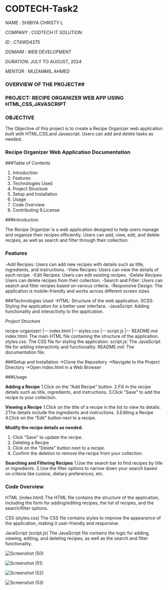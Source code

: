 # CODTECH-Task2

*NAME*    : SHIBIYA CHRISTY L                                                                                                                                                                                                                

*COMPANY* : CODTECH IT SOLUTION 

*ID*      : CT4WD4375

*DOMAIM*  : WEB DEVELOPMENT

*DURATION*: JULY TO AUGUST, 2024

*MENTOR*  : MUZAMMIL AHMED

### OVERVIEW OF THE PROJECT##

### PROJECT: RECIPE ORGANIZER WEB APP USING HTML,CSS,JAVASCRIPT

### OBJECTIVE
The Objective of this project is to create a Recipe Organizer web application built with HTML,CSS,and Javascript.
Users can add and delete tasks as needed. 

### Recipe Organizer Web Application Documentation

###Table of Contents

1. Introduction
2. Features
3. Technologies Used
4. Project Structure
5. Setup and Installation
6. Usage
7. Code Overview
8. Contributing
9.License

###Introduction

 The Recipe Organizer is a web application designed to help users manage and organize their recipes efficiently. Users can add, view, edit, and delete recipes, as well as search and filter through their collection.

### Features

-Add Recipes: Users can add new recipes with details such as title, ingredients, and instructions.
-View Recipes: Users can view the details of each recipe.
-Edit Recipes: Users can edit existing recipes.
-Delete Recipes: Users can delete recipes from their collection.
-Search and Filter: Users can search and filter recipes based on various criteria.
-Responsive Design: The application is mobile-friendly and works across different screen sizes


###Technologies Used
-HTML: Structure of the web application.
0CSS: Styling the application for a better user interface.
-JavaScript: Adding functionality and interactivity to the application.

Project Structure

recipe-organizer/
|-- index.html
|-- styles.css
|-- script.js
|-- README.md
index.html: The main HTML file containing the structure of the application.
styles.css: The CSS file for styling the application.
script.js: The JavaScript file for adding interactivity and functionality.
README.md: The documentation file.

###Setup and Installation
  ->Clone the Repository
  ->Navigate to the Project Directory
  ->Open index.html in a Web Browser


###Usage

**Adding a Recipe**
1.Click on the "Add Recipe" button.
2.Fill in the recipe details such as title, ingredients, and instructions.
3.Click "Save" to add the recipe to your collection.

**Viewing a Recipe**
1.Click on the title of a recipe in the list to view its details.
2The details include the ingredients and instructions.
3.Editing a Recipe
4.Click on the "Edit" button next to a recipe.

**Modify the recipe details as needed.**
1. Click "Save" to update the recipe.
2. Deleting a Recipe
3. Click on the "Delete" button next to a recipe.
4. Confirm the deletion to remove the recipe from your collection.
 
**Searching and Filtering Recipes**
1.Use the search bar to find recipes by title or ingredients.
2.Use the filter options to narrow down your search based on criteria like cuisine, dietary preferences, etc.

### Code Overview

HTML (index.html)
The HTML file contains the structure of the application, including the form for adding/editing recipes, the list of recipes, and the search/filter options.

CSS (styles.css)
The CSS file contains styles to improve the appearance of the application, making it user-friendly and responsive.

JavaScript (script.js)
The JavaScript file contains the logic for adding, viewing, editing, and deleting recipes, as well as the search and filter functionality.



![Screenshot (50)](https://github.com/user-attachments/assets/773ca482-9509-41ee-b6b1-2cc3e64dbd56)

![Screenshot (51)](https://github.com/user-attachments/assets/964beec1-ae60-44d0-bdf3-fd31d2002149)

![Screenshot (52)](https://github.com/user-attachments/assets/45d15641-fac9-48ae-b94d-ff55cd275292)

![Screenshot (53)](https://github.com/user-attachments/assets/f77e9057-179b-48dd-b37a-a1024f59464b)




